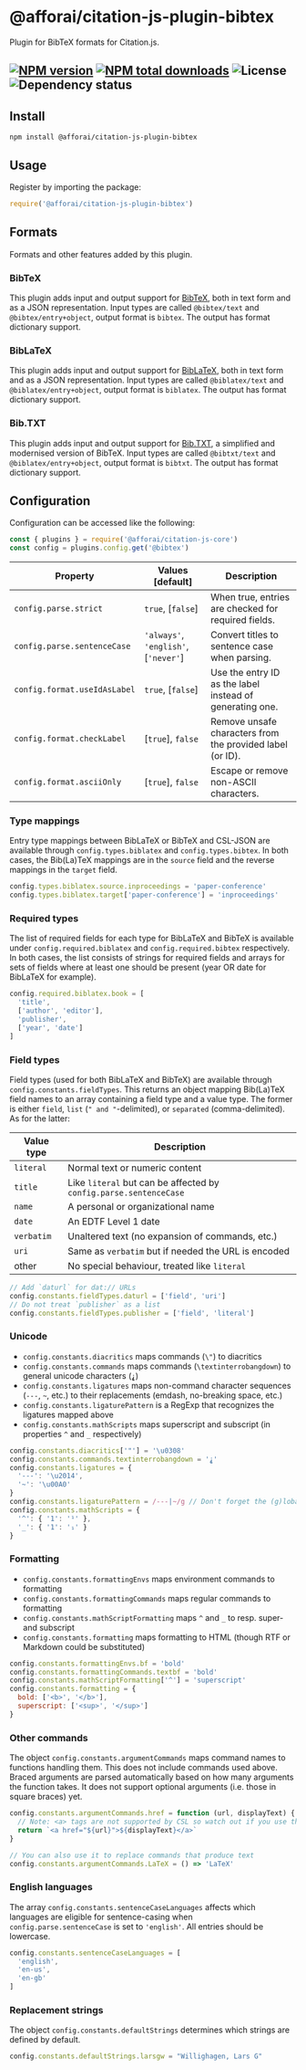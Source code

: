 # @afforai/citation-js-plugin-bibtex
Plugin for BibTeX formats for Citation.js.

[![NPM version](https://img.shields.io/npm/v/@afforai/citation-js-plugin-bibtex.svg)](https://npmjs.org/package/@afforai/citation-js-plugin-bibtex)
[![NPM total downloads](https://img.shields.io/npm/dt/@afforai/citation-js-plugin-bibtex.svg)](https://npmcharts.com/compare/@citation-js%2Fplugin-bibtex?minimal=true)
![License](https://img.shields.io/npm/l/@afforai/citation-js-plugin-bibtex.svg)
![Dependency status](https://img.shields.io/librariesio/release/npm/@afforai/citation-js-plugin-bibtex)
---

## Install

    npm install @afforai/citation-js-plugin-bibtex

## Usage

Register by importing the package:

```js
require('@afforai/citation-js-plugin-bibtex')
```

## Formats

Formats and other features added by this plugin.

### BibTeX

This plugin adds input and output support for [BibTeX](http://www.bibtex.org/),
both in text form and as a JSON representation. Input types are called `@bibtex/text`
and `@bibtex/entry+object`, output format is `bibtex`. The output has format
dictionary support.

### BibLaTeX

This plugin adds input and output support for [BibLaTeX](https://www.ctan.org/pkg/biblatex),
both in text form and as a JSON representation. Input types are called `@biblatex/text`
and `@biblatex/entry+object`, output format is `biblatex`. The output has format
dictionary support.

### Bib.TXT

This plugin adds input and output support for [Bib.TXT](http://bibtxt.github.io/),
a simplified and modernised version of BibTeX. Input types are called `@bibtxt/text`
and `@biblatex/entry+object`, output format is `bibtxt`. The output has format
dictionary support.

## Configuration

Configuration can be accessed like the following:

```js
const { plugins } = require('@afforai/citation-js-core')
const config = plugins.config.get('@bibtex')
```

| Property | Values [default] | Description |
|----------|------------------|-------------|
| `config.parse.strict` | `true`, [`false`] | When true, entries are checked for required fields. |
| `config.parse.sentenceCase` | `'always'`, `'english'`, [`'never'`] | Convert titles to sentence case when parsing. |
| `config.format.useIdAsLabel` | `true`, [`false`] | Use the entry ID as the label instead of generating one. |
| `config.format.checkLabel` | [`true`], `false` | Remove unsafe characters from the provided label (or ID). |
| `config.format.asciiOnly` | [`true`], `false` | Escape or remove non-ASCII characters. |

### Type mappings

Entry type mappings between BibLaTeX or BibTeX and CSL-JSON are available through
`config.types.biblatex` and `config.types.bibtex`. In both cases, the Bib(La)TeX
mappings are in the `source` field and the reverse mappings in the `target` field.

```js
config.types.biblatex.source.inproceedings = 'paper-conference'
config.types.biblatex.target['paper-conference'] = 'inproceedings'
```

### Required types

The list of required fields for each type for BibLaTeX and BibTeX is available
under `config.required.biblatex` and `config.required.bibtex` respectively. In
both cases, the list consists of strings for required fields and arrays for sets
of fields where at least one should be present (year OR date for BibLaTeX for
example).

```js
config.required.biblatex.book = [
  'title',
  ['author', 'editor'],
  'publisher',
  ['year', 'date']
]
```

### Field types

Field types (used for both BibLaTeX and BibTeX) are available through `config.constants.fieldTypes`.
This returns an object mapping Bib(La)TeX field names to an array containing a
field type and a value type. The former is either `field`, `list` (`" and "`-delimited),
or `separated` (comma-delimited). As for the latter:

| Value type | Description |
|------------|-------------|
| `literal` | Normal text or numeric content |
| `title` | Like `literal` but can be affected by `config.parse.sentenceCase` |
| `name` | A personal or organizational name |
| `date` | An EDTF Level 1 date |
| `verbatim` | Unaltered text (no expansion of commands, etc.) |
| `uri` | Same as `verbatim` but if needed the URL is encoded |
| other | No special behaviour, treated like `literal` |

```js
// Add `daturl` for dat:// URLs
config.constants.fieldTypes.daturl = ['field', 'uri']
// Do not treat `publisher` as a list
config.constants.fieldTypes.publisher = ['field', 'literal']
```

### Unicode

  - `config.constants.diacritics` maps commands (`\"`) to diacritics
  - `config.constants.commands` maps commands (`\textinterrobangdown`) to general unicode characters (`⸘`)
  - `config.constants.ligatures` maps non-command character sequences (`---`, `~`, etc.) to their replacements (emdash, no-breaking space, etc.)
  - `config.constants.ligaturePattern` is a RegExp that recognizes the ligatures mapped above
  - `config.constants.mathScripts` maps superscript and subscript (in properties `^` and `_` respectively)

```js
config.constants.diacritics['"'] = '\u0308'
config.constants.commands.textinterrobangdown = '⸘'
config.constants.ligatures = {
  '---': '\u2014',
  '~': '\u00A0'
}
config.constants.ligaturePattern = /---|~/g // Don't forget the (g)lobal flag
config.constants.mathScripts = {
  '^': { '1': '¹' },
  '_': { '1': '₁' }
}
```

### Formatting

  - `config.constants.formattingEnvs` maps environment commands to formatting
  - `config.constants.formattingCommands` maps regular commands to formatting
  - `config.constants.mathScriptFormatting` maps `^` and `_` to resp. super- and subscript
  - `config.constants.formatting` maps formatting to HTML (though RTF or Markdown could be substituted)

```js
config.constants.formattingEnvs.bf = 'bold'
config.constants.formattingCommands.textbf = 'bold'
config.constants.mathScriptFormatting['^'] = 'superscript'
config.constants.formatting = {
  bold: ['<b>', '</b>'],
  superscript: ['<sup>', '</sup>']
}
```

### Other commands

The object `config.constants.argumentCommands` maps command names to functions
handling them. This does not include commands used above. Braced arguments are
parsed automatically based on how many arguments the function takes. It does not
support optional arguments (i.e. those in square braces) yet.

```js
config.constants.argumentCommands.href = function (url, displayText) {
  // Note: <a> tags are not supported by CSL so watch out if you use this
  return `<a href="${url}">${displayText}</a>`
}

// You can also use it to replace commands that produce text
config.constants.argumentCommands.LaTeX = () => 'LaTeX'
```

### English languages

The array `config.constants.sentenceCaseLanguages` affects which languages are
eligible for sentence-casing when `config.parse.sentenceCase` is set to `'english'`.
All entries should be lowercase.

```js
config.constants.sentenceCaseLanguages = [
  'english',
  'en-us',
  'en-gb'
]
```

### Replacement strings

The object `config.constants.defaultStrings` determines which strings are defined
by default.

```js
config.constants.defaultStrings.larsgw = "Willighagen, Lars G"
```

